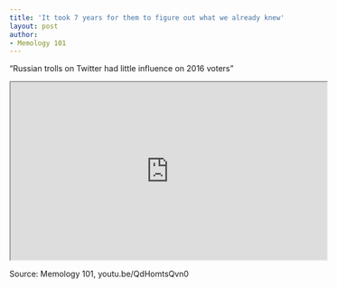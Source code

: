 ```yaml
---
title: 'It took 7 years for them to figure out what we already knew'
layout: post
author:
- Memology 101
---
```


“Russian trolls on Twitter had little influence on 2016 voters”

<iframe width="560" height="315" src="https://www.youtube.com/embed/QdHomtsQvn0" title="It took 7 years for them to figure out what we already knew"></iframe>

Source: Memology 101, youtu.be/QdHomtsQvn0
